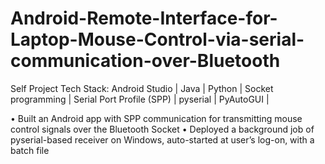 # Android-Remote-Interface-for-Laptop-Mouse-Control-via-serial-communication-over-Bluetooth
Self Project 
Tech Stack: Android Studio | Java | Python | Socket programming | Serial Port Profile (SPP) | pyserial | PyAutoGUI | 

• Built an Android app with SPP communication for transmitting mouse control signals over the Bluetooth Socket 
• Deployed a background job of pyserial-based receiver on Windows, auto-started at user’s log-on, with a batch file
